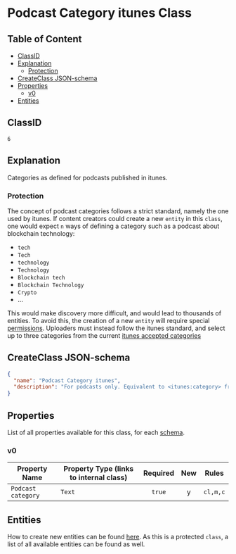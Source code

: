 Podcast Category itunes Class
=============================

Table of Content
----------------
<!-- TOC START min:1 max:3 link:true asterisk:false update:true -->
  - [ClassID](#classid)
  - [Explanation](#explanation)
    - [Protection](#protection)
  - [CreateClass JSON-schema](#createclass-json-schema)
  - [Properties](#properties)
    - [v0](#v0)
  - [Entities](#entities)
<!-- TOC END -->

## ClassID
`6`

## Explanation
Categories as defined for podcasts published in itunes.

### Protection

The concept of podcast categories follows a strict standard, namely the one used by itunes. If content creators could create a new `entity` in this `class`, one would expect `n` ways of defining a category such as a podcast about blockchain technology:
- `tech`
- `Tech`
- `technology`
- `Technology`
- `Blockchain tech`
- `Blockchain Technology`
- `Crypto`
- ...

This would make discovery more difficult, and would lead to thousands of entities. To avoid this, the creation of a new `entity` will require special [permissions](https://github.com/Joystream/joystream/blob/master/testnets/rome/specification/runtime/versioned-store-permissions.md). Uploaders must instead follow the itunes standard, and select up to three categories from the current [itunes accepted categories](https://help.apple.com/itc/podcasts_connect/#/itc9267a2f12)

## CreateClass JSON-schema
```json
{
  "name": "Podcast Category itunes",
  "description": "For podcasts only. Equivalent to <itunes:category> from an RSS feed. Up to three can be selected, see: https://help.apple.com/itc/podcasts_connect/#/itc9267a2f12",
}
```
## Properties
List of all properties available for this class, for each [schema](/schemas/podcast/podcast-category-itunes.md).

### v0

|     Property Name       | Property Type (links to internal class)          |Required|New|  Rules   |
|-------------------------|--------------------------------------------------|:------:|:-:|----------|
|`Podcast category`       |`Text`                                            | `true` | y |`cl,m,c`  |

## Entities

How to create new entities can be found [here](/entities/podcast/podcast-category-itunes.md). As this is a protected `class`, a list of all available entities can be found as well.
